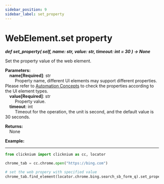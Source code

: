 ```yaml
---
sidebar_position: 9
sidebar_label: set_property
---
```

# WebElement.set property

***def set_property(
        self,
        name: str,
        value: str,
        timeout: int = 30
    ) -> None***  

Set the property value of the web element.  

**Parameters:**  
    &emsp;**name[Required]**: str  
        &emsp;&emsp; Property name, different UI elements may support different properties. Please refer to [Automation Concepts](./../../../../../../concepts/concepts.md) to check the properties according to the UI element types.  
    &emsp;**value[Required]**: str  
        &emsp;&emsp; Property value.    
    &emsp;**timeout**: int  
        &emsp;&emsp; Timeout for the operation, the unit is second, and the default value is 30 seconds. 

**Returns:**  
    &emsp;None

**Example:**
***
```python
from clicknium import clicknium as cc, locator

chrome_tab = cc.chrome.open("https://bing.com")

# set the web propery with specified value
chrome_tab.find_element(locator.chrome.bing.search_sb_form_q).set_property("tag", "search_tag")
```